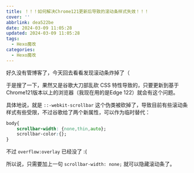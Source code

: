 ```yaml
---
title: ！！！如何解决Chrome121更新后导致的滚动条样式失效！！！
cover: ''
abbrlink: dea522be
date: 2024-03-09 11:05:28
updated: 2024-03-09 11:05:28
tags: 
  - Hexo魔改
categories:
  - Hexo魔改
---
```

好久没有管博客了，今天回去看看发现滚动条炸掉了（

于是搜了一下，果然又是谷歌大刀部乱砍 CSS 特性导致的，只要更新到基于Chrome121版本以上的浏览器（我现在用的是Edge 122）就会有这个问题。

具体地说，就是 `::-webkit-scrollbar` 这个伪类被砍掉了，导致目前有些滚动条样式有些受限，不过谷歌给了两个新属性，可以作为临时替代：

```css
body{
    scrollbar-width: {none,thin,auto};
    scrollbar-color:{};
}
```

不过 `overflow:overlay` 已经没了 :(

所以说，只需要加上一句 `scrollbar-width: none;` 就可以隐藏滚动条了。
